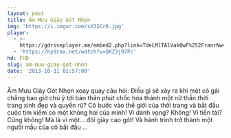 ```yaml
---
layout: post
title: Âm Mưu Giày Gót Nhọn
img: 'https://i.imgur.com/sX32Cr6.jpg'
player:
  - >-
    https://gdriveplayer.me/embed2.php?link=TdeLMlTAlVakQwF%252FranrNw4d0kEpVqmsoUjwuzvUBdFH2wDcUjcoiY4UqmO5TaFGkua6HYVXhuh149F%252B%252BxsGlRwjUQCuuqgk4bln8R4G0qcy%252Fa4AXVoncsThQj5d8OfyKscidps6QISEIwgfjfj1l2nV%252B8Qe5aIUjH49RmMT3VBmNP2OErJ4UqOYciUeNFqas7v2wzgvW6OINDVbLqjMXV
  - 'https://hydrax.net/watch?v=QKZ3j97Pc'
hd: FHD
slug: am-muu-giay-got-nhon
date: '2013-10-11 01:57:00'
---
```

Âm Mưu Giày Gót Nhọn xoay quay câu hỏi: Điều gì sẽ xảy ra khi một cô gái chẳng bao giờ chú ý tới bản thân phút chốc hóa thành một nữ thần thời trang xinh đẹp và quyến rũ? Cô bước vào thế giới của thời trang và bắt đầu cuộc tìm kiếm có một không hai của mình! Vì danh vọng? Không! Vì tiền tài? Cũng không! Mà là vì một... đôi giày cao gót! Và hành trình trở thành một người mẫu của cô bắt đầu ...
